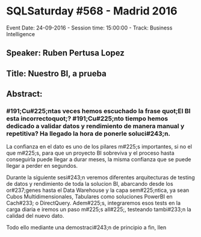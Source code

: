 # SQLSaturday #568 - Madrid 2016
Event Date: 24-09-2016 - Session time: 15:00:00 - Track: Business Intelligence
## Speaker: Ruben Pertusa Lopez
## Title: Nuestro BI, a prueba
## Abstract:
### #191;Cu#225;ntas veces hemos escuchado la frase quot;El BI esta incorrectoquot;?  #191;Cu#225;nto tiempo hemos dedicado a validar datos y rendimiento de manera manual y repetitiva? Ha llegado la hora de ponerle soluci#243;n.

La confianza en el dato es uno de los pilares m#225;s importantes, si no el que m#225;s, para que un proyecto BI sobreviva y el proceso hasta conseguirla puede llegar a durar meses, la misma confianza que se puede llegar a perder en segundos.

Durante la siguiente sesi#243;n veremos diferentes arquitecturas de testing de datos y rendimiento de toda la solucion BI, abarcando desde los or#237;genes hasta el Data Warehouse y la capa sem#225;ntica, ya sean Cubos Multidimensionales, Tabulares como soluciones PowerBI en Cach#233; o DirectQuery.
Adem#225;s, integraremos esos tests en la carga diaria e iremos un paso m#225;s all#225;, testeando tambi#233;n la calidad del nuevo dato.

Todo ello mediante una demostraci#243;n de principio a fin, llen
